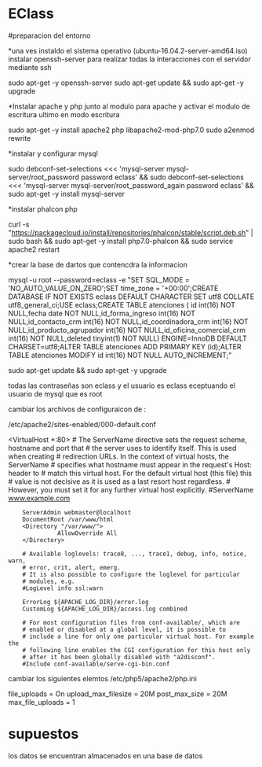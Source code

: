 # EClass
#preparacion del entorno

*una ves instaldo el sistema operativo (ubuntu-16.04.2-server-amd64.iso) instalar openssh-server para realizar todas la interacciones con el servidor mediante ssh

sudo apt-get -y openssh-server
sudo apt-get update && sudo apt-get -y upgrade 

*Instalar apache y php junto al modulo para apache y activar el modulo de escritura ultimo en modo escritura

sudo apt-get -y install apache2 php libapache2-mod-php7.0
sudo a2enmod rewrite

*instalar y configurar mysql

sudo debconf-set-selections <<< 'mysql-server mysql-server/root_password password eclass' && sudo debconf-set-selections <<< 'mysql-server mysql-server/root_password_again password eclass' && sudo apt-get -y install mysql-server

*instalar phalcon php

curl -s "https://packagecloud.io/install/repositories/phalcon/stable/script.deb.sh" | sudo bash && sudo apt-get -y install php7.0-phalcon && sudo service apache2 restart

*crear la base de dartos que contencdra la informacion 

mysql -u root --password=eclass -e "SET SQL_MODE = 'NO_AUTO_VALUE_ON_ZERO';SET time_zone = '+00:00';CREATE DATABASE IF NOT EXISTS eclass DEFAULT CHARACTER SET utf8 COLLATE utf8_general_ci;USE eclass;CREATE TABLE atenciones ( id int(16) NOT NULL,fecha date NOT NULL,id_forma_ingreso int(16) NOT NULL,id_contacto_crm int(16) NOT NULL,id_coordinadora_crm int(16) NOT NULL,id_producto_agrupador int(16) NOT NULL,id_oficina_comercial_crm int(16) NOT NULL,deleted tinyint(1) NOT NULL) ENGINE=InnoDB DEFAULT CHARSET=utf8;ALTER TABLE atenciones ADD PRIMARY KEY (id);ALTER TABLE atenciones MODIFY id int(16) NOT NULL AUTO_INCREMENT;"

sudo apt-get update && sudo apt-get -y upgrade

todas las contraseñas son eclass y el usuario es eclass eceptuando el usuario de mysql que es root

cambiar los archivos de configuraicon de :

/etc/apache2/sites-enabled/000-default.conf 

<VirtualHost *:80>
        # The ServerName directive sets the request scheme, hostname and port that
        # the server uses to identify itself. This is used when creating
        # redirection URLs. In the context of virtual hosts, the ServerName
        # specifies what hostname must appear in the request's Host: header to
        # match this virtual host. For the default virtual host (this file) this
        # value is not decisive as it is used as a last resort host regardless.
        # However, you must set it for any further virtual host explicitly.
        #ServerName www.example.com

        ServerAdmin webmaster@localhost
        DocumentRoot /var/www/html
        <Directory "/var/www/">
                  AllowOverride All
        </Directory>

        # Available loglevels: trace8, ..., trace1, debug, info, notice, warn,
        # error, crit, alert, emerg.
        # It is also possible to configure the loglevel for particular
        # modules, e.g.
        #LogLevel info ssl:warn

        ErrorLog ${APACHE_LOG_DIR}/error.log
        CustomLog ${APACHE_LOG_DIR}/access.log combined

        # For most configuration files from conf-available/, which are
        # enabled or disabled at a global level, it is possible to
        # include a line for only one particular virtual host. For example the
        # following line enables the CGI configuration for this host only
        # after it has been globally disabled with "a2disconf".
        #Include conf-available/serve-cgi-bin.conf
</VirtualHost>

cambiar los siguientes elemtos /etc/php5/apache2/php.ini

file_uploads 		    = On
upload_max_filesize = 20M
post_max_size		    = 20M
max_file_uploads	  = 1

# supuestos 
los datos se encuentran almacenados en una base de datos 
